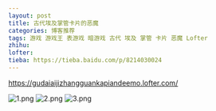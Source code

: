 ```yaml
---
layout: post
title: 古代埃及掌管卡片的恶魔
categories: 博客推荐
tags: 游戏 游戏王 表游戏 暗游戏 古代 埃及 掌管 卡片 恶魔 Lofter
zhihu: 
lofter: 
tieba: https://tieba.baidu.com/p/8214030024
---
```


<https://gudaiaijizhangguankapiandeemo.lofter.com/>

![1.png](https://s2.loli.net/2023/01/08/mDNOqdPLKupyFMA.png)
![2.png](https://s2.loli.net/2023/01/08/tRHKM5WowS6rIXl.png)
![3.png](https://s2.loli.net/2023/01/08/r4iAlUEFcu1dwL3.png)